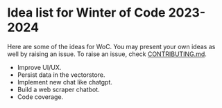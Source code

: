 # Idea list for Winter of Code 2023-2024

Here are some of the ideas for WoC. You may present your own ideas as well by raising an issue. To raise an issue, check [CONTRIBUTING.md](CONTRIBUTING.md).

* Improve UI/UX.
* Persist data in the vectorstore.
* Implement new chat like chatgpt.
* Build a web scraper chatbot.
* Code coverage.
